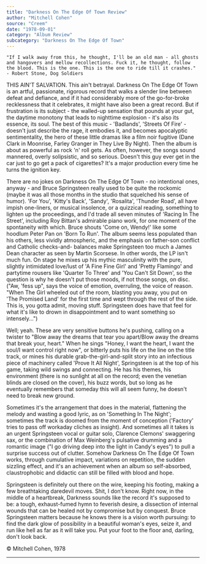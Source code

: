 ```yaml
---
title: "Darkness On The Edge Of Town Review"
author: "Mitchell Cohen"
source: "Creem"
date: "1978-09-01"
category: "Album Review"
subcategory: "Darkness On The Edge Of Town"
---
```


`"If I walk away from this, he thought, I'll be an old man - all ghosts and hangovers and mellow recollections. Fuck it, he thought, follow the blood. This is the one. This is the one to ride till it crashes." - Robert Stone, Dog Soldiers`

THIS AIN'T SALVATION. This ain't betrayal. Darkness On The Edge Of Town is an artful, passionate, rigorous record that walks a slender line between defeat and defiance, and if it had considerably more of the go-for-broke recklessness that it celebrates, it might have also been a great record. But if frustration is its subject - the walled-up sensation that pounds at your gut, the daytime monotony that leads to nighttime explosion - it's also its essence, its soul. The best of this music - 'Badlands', 'Streets Of Fire' - doesn't just describe the rage, it embodies it, and becomes apocalyptic sentimentality, the hero of these little dramas like a film noir fugitive (Dane Clark in Moonrise, Farley Granger in They Live By Night). Then the album is about as powerful as rock 'n' roll gets. As often, however, the songs sound mannered, overly solipsistic, and so serious. Doesn't this guy ever get in the car just to go get a pack of cigarettes? It's a major production every time he turns the ignition key.

There are no jokes on Darkness On The Edge Of Town - no intentional ones, anyway - and Bruce Springsteen really used to be quite the rockomic (maybe it was all those months in the studio that squelched his sense of humor). 'For You', 'Kitty's Back', 'Sandy', 'Rosalita', 'Thunder Road', all have impish one-liners, or musical insolence, or a quizzical reading, something to lighten up the proceedings, and I'd trade all seven minutes of 'Racing In The Street', including Roy Bittan's admirable piano work, for one moment of the spontaneity with which. Bruce shouts 'Come on, Wendy!' like some hoodlum Peter Pan on 'Born To Run'. The album seems less populated than his others, less vividly atmospheric, and the emphasis on father-son conflict and Catholic checks-and- balances make Springsteen too much a James Dean character as seen by Martin Scorsese. In other words, the LP isn't much fun. On stage he mixes up his mythic masculinity with the pure, slightly intimidated love/lust of 'A Fine Fine Girl' and 'Pretty Flamingo' and partytime rousers like 'Quarter To Three' and 'You Can't Sit Down', so the question is why he doesn't put those moods, if not those songs, on disc. ("Aw, 'fess up", says the voice of emotion, overruling, the voice of reason. "When The Girl wheeled out of the room, blasting you away, you put on 'The Promised Land' for the first time and wept through the rest of the side. This is, you gotta admit, moving stuff. Springsteen does have that feel for what it's like to drown in disappointment and to want something so intensely...")

Well; yeah. These are very sensitive buttons he's pushing, calling on a twister to "Blow away the dreams that tear you apart/Blow away the dreams that break your, heart." When he sings "Honey, I want the heart, I want the soul/I want control right now", or bitterly puts his life on the line on the title track, or mines his durable grab-the-girl-and-split story into an infectious piece of machinery called 'Prove It All Night', Springsteen is at the top of his game, taking wild swings and connecting. He has his themes, his environment (there is no sunlight at all on the record; even the venetian blinds are closed on the cover), his buzz words, but so long as he eventually remembers that someday this will all seem funny, he doesn't need to break new ground.

Sometimes it's the arrangement that does in the material, flattening the melody and wasting a good lyric, as on 'Something In The Night'; sometimes the track is doomed from the moment of conception ('Factory' tries to pass off workaday cliches as insight). And sometimes all it takes is an urgent Springsteen vocal or guitar solo, Clarence Clemons' swaggering sax, or the combination of Max Weinberg's pulsative drumming and a romantic image ("I go driving deep into the light in Candy's eyes") to pull a surprise success out of clutter. Somehow Darkness On The Edge Of Town works, through cumulative impact, variations on repetition, the sudden sizzling effect, and it's an achievement when an album so self-absorbed, claustrophobic and didactic can still be filled with blood and hope.

Springsteen is definitely out there on the wire, keeping his footing, making a few breathtaking daredevil moves. Shit, I don't know. Right now, in the middle of a heartbreak, Darkness sounds like the record it's supposed to be: a tough, exhaust-fumed hymn to feverish desire, a dissection of internal wounds that can be healed not by compromise but by conquest. Bruce Springsteen matters because he knows there is a vision worth pursuing: to find the dark glow of possibility in a beautiful woman's eyes, seize it, and run like hell as far as it will take you. Put your foot to the floor and, darling, don't look back.

© Mitchell Cohen, 1978

---
